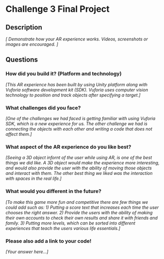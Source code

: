 # Challenge 3 Final Project

## Description

*[ Demonstrate how your AR experience works. Videos, screenshots or images are encouraged. ]*

## Questions

### How did you build it? (Platform and technology)

*[This AR experience has been built by using Unity platform along with Vuforia software development kit (SDK). Vuforia uses computer vision technology to position and track objects after specifying a target.]*

### What challenges did you face?

*[One of the challenges we had faced is getting familiar with using Vuforia SDK, which is a new experience for us. The other challenge we had is connecting the objects with each other and writing a code that does not affect them.]*

### What aspect of the AR experience do you like best? 

*[Seeing a 3D object infornt of the user while using AR, is one of the best things we did like. A 3D object would make the experience more interesting, and would also provide the user with the ability of moving those objects and interact with them. The other best thing we liked was the interaction with spaces in the real life.]*

### What would you different in the future? 

*[To make this game more fun and competitive there are few things we could add such as: 1) Putting a score text that increases each time the user chooses the right answer. 2) Provide the users with the ability of making their own accounts to check their own results and share it with friends and family. 3) Putting more levels, which can be sorted into different experiences that teach the users various life essentials.]*

### Please also add a link to your code!

*[Your answer here...]*
